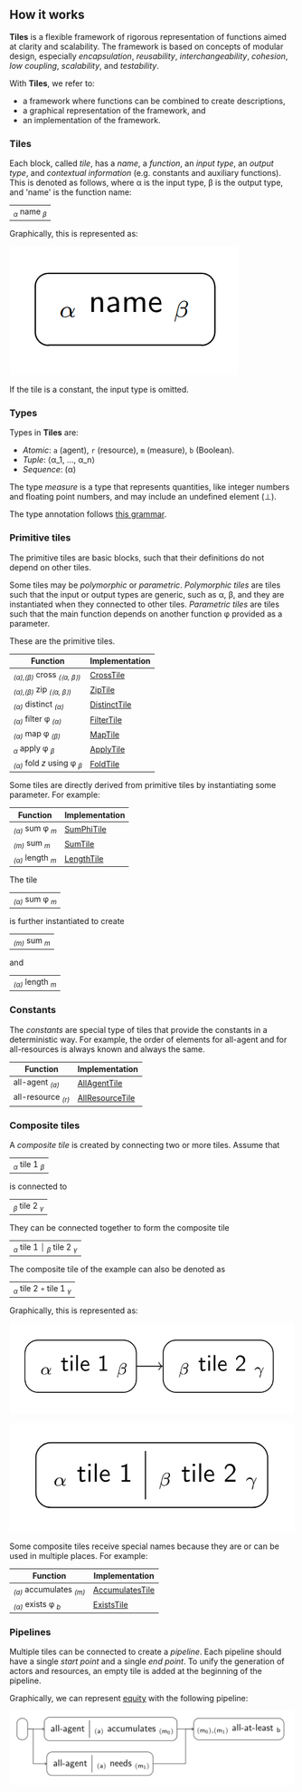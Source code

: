 ## How it works

**Tiles** is a flexible framework of rigorous representation of functions aimed at clarity and scalability.
The framework is based on concepts of modular design, especially
*encapsulation*, *reusability*, *interchangeability*, *cohesion*, *low coupling*, *scalability*, and *testability*.

With **Tiles**, we refer to:

- a framework where functions can be combined to create descriptions,
- a graphical representation of the framework, and
- an implementation of the framework.


### Tiles

Each block, called *tile*, has a *name*, a *function*, an *input type*, an *output type*, and
*contextual information* (e.g. constants and auxiliary functions).
This is denoted as follows, where α is the input type, β is the output type, and 'name'
is the function name:

|                                    |
|------------------------------------|
| <sub>*α*</sub> name <sub>*β*</sub> |

Graphically, this is represented as:

![name_alpha_beta](name_alpha_beta.png)

If the tile is a constant, the input type is omitted.


### Types

Types in **Tiles** are:

- *Atomic*: `a` (agent), `r` (resource), `m` (measure), `b` (Boolean).
- *Tuple*: ⟨α_1, …, α_n⟩
- *Sequence*: (α)

The type *measure* is a type that represents quantities, like integer numbers and floating point numbers, and may
include an undefined element (⊥).

The type annotation follows [this grammar][type-annotation-grammar].


### Primitive tiles

The primitive tiles are basic blocks, such that their definitions do not depend on other tiles.

Some tiles may be *polymorphic* or *parametric*.
*Polymorphic tiles* are tiles such that the input or output types are generic, such as α, β, and they are instantiated
when they connected to other tiles.
*Parametric tiles* are tiles such that the main function depends on another function φ provided as a parameter.

These are the primitive tiles.

| Function                                         | Implementation               |
|--------------------------------------------------|------------------------------|
| <sub>*(α),(β)*</sub> cross <sub>*(⟨α, β⟩)*</sub> | [CrossTile][CrossTile]       |
| <sub>*(α),(β)*</sub> zip <sub>*(⟨α, β⟩)*</sub>   | [ZipTile][ZipTile]           |
| <sub>*(α)*</sub> distinct <sub>*(α)*</sub>       | [DistinctTile][DistinctTile] |
| <sub>*(α)*</sub> filter φ <sub>*(α)*</sub>       | [FilterTile][FilterTile]     |
| <sub>*(α)*</sub> map φ <sub>*(β)*</sub>          | [MapTile][MapTile]           |
| <sub>*α*</sub> apply φ <sub>*β*</sub>            | [ApplyTile][ApplyTile]       |
| <sub>*(α)*</sub> fold *z* using φ <sub>*β*</sub> | [FoldTile][FoldTile]         |

Some tiles are directly derived from primitive tiles by instantiating some parameter.
For example:

| Function                               | Implementation           |
|----------------------------------------|--------------------------|
| <sub>*(α)*</sub> sum φ <sub>*m*</sub>  | [SumPhiTile][SumPhiTile] |
| <sub>*(m)*</sub> sum <sub>*m*</sub>    | [SumTile][SumTile]       |
| <sub>*(α)*</sub> length <sub>*m*</sub> | [LengthTile][LengthTile] |

The tile

|                                       |
|---------------------------------------|
| <sub>*(α)*</sub> sum φ <sub>*m*</sub> |

is further instantiated to create

|                                     |
|-------------------------------------|
| <sub>*(m)*</sub> sum <sub>*m*</sub> |

and

|                                        |
|----------------------------------------|
| <sub>*(α)*</sub> length <sub>*m*</sub> |


### Constants

The *constants* are special type of tiles that provide the constants in a deterministic way.
For example, the order of elements for all-agent and for all-resources is always known and always the same.

| Function                      | Implementation                     |
|-------------------------------|------------------------------------|
| all-agent <sub>*(a)*</sub>    | [AllAgentTile][AllAgentTile]       |
| all-resource <sub>*(r)*</sub> | [AllResourceTile][AllResourceTile] |


### Composite tiles

A *composite tile* is created by connecting two or more tiles.
Assume that

|                                      |
|--------------------------------------|
| <sub>*α*</sub> tile 1 <sub>*β*</sub> |

is connected to

|                                      |
|--------------------------------------|
| <sub>*β*</sub> tile 2 <sub>*γ*</sub> |

They can be connected together to form the composite tile

|                                                              |
|--------------------------------------------------------------|
| <sub>*α*</sub> tile 1 ⏐ <sub>*β*</sub> tile 2 <sub>*γ*</sub> |

The composite tile of the example can also be denoted as

|                                               |
|-----------------------------------------------|
| <sub>*α*</sub> tile 2 ◦ tile 1 <sub>*γ*</sub> |

Graphically, this is represented as:

![tile_1_to_tile_2](tile_1_to_tile_2.png)

![tile_1_tile_2_block](tile_1_tile_2_block.png)

Some composite tiles receive special names because they are or can be used in multiple places.
For example:

| Function                                      | Implementation                     |
|-----------------------------------------------|------------------------------------|
| <sub>*(a)*</sub> accumulates <sub>*(m)*</sub> | [AccumulatesTile][AccumulatesTile] |
| <sub>*(α)*</sub> exists φ <sub>*b*</sub>      | [ExistsTile][ExistsTile]           |


### Pipelines

Multiple tiles can be connected to create a *pipeline*.
Each pipeline should have a single *start point* and a single *end point*.
To unify the generation of actors and resources, an empty tile is added at the beginning of the pipeline.

Graphically, we can represent [equity][equity-example] with the following pipeline:

![equity0](equity0.png)

[MapTile]: https://github.com/julianmendez/tiles/blob/master/core/src/main/scala/soda/tiles/fairness/tile/primitive/MapTile.soda

[ApplyTile]: https://github.com/julianmendez/tiles/blob/master/core/src/main/scala/soda/tiles/fairness/tile/primitive/ApplyTile.soda

[CrossTile]: https://github.com/julianmendez/tiles/blob/master/core/src/main/scala/soda/tiles/fairness/tile/primitive/CrossTile.soda

[FilterTile]: https://github.com/julianmendez/tiles/blob/master/core/src/main/scala/soda/tiles/fairness/tile/primitive/FilterTile.soda

[DistinctTile]: https://github.com/julianmendez/tiles/blob/master/core/src/main/scala/soda/tiles/fairness/tile/primitive/DistinctTile.soda

[ZipTile]: https://github.com/julianmendez/tiles/blob/master/core/src/main/scala/soda/tiles/fairness/tile/primitive/ZipTile.soda

[FoldTile]: https://github.com/julianmendez/tiles/blob/master/core/src/main/scala/soda/tiles/fairness/tile/primitive/FoldTile.soda

[AllAgentTile]: https://github.com/julianmendez/tiles/blob/master/core/src/main/scala/soda/tiles/fairness/tile/constant/AllAgentTile.soda

[AllResourceTile]: https://github.com/julianmendez/tiles/blob/master/core/src/main/scala/soda/tiles/fairness/tile/constant/AllResourceTile.soda

[AccumulatesTile]: https://github.com/julianmendez/tiles/blob/master/core/src/main/scala/soda/tiles/fairness/tile/composite/AccumulatesTile.soda

[SumPhiTile]: https://github.com/julianmendez/tiles/blob/master/core/src/main/scala/soda/tiles/fairness/tile/derived/fold/SumPhiTile.soda

[SumTile]: https://github.com/julianmendez/tiles/blob/master/core/src/main/scala/soda/tiles/fairness/tile/derived/fold/SumTile.soda

[LengthTile]: https://github.com/julianmendez/tiles/blob/master/core/src/main/scala/soda/tiles/fairness/tile/derived/fold/LengthTile.soda

[ExistsTile]: https://github.com/julianmendez/tiles/blob/master/core/src/main/scala/soda/tiles/fairness/tile/composite/ExistsTile.soda

[type-annotation-grammar]: https://julianmendez.github.io/tiles/grammar.txt

[equity-example]: https://julianmendez.github.io/tiles/example/equity/equity_example.html


